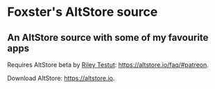 # Foxster's AltStore source
## An AltStore source with some of my favourite apps

Requires AltStore beta by [Riley Testut](https://twitter.com/rileytestut): https://altstore.io/faq/#patreon.

Download AltStore: https://altstore.io.